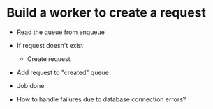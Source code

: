 # Build a worker to create a request

-  Read the queue from enqueue
-  If request doesn't exist
   -  Create request
-  Add request to "created" queue
-  Job done

-  How to handle failures due to database connection errors?
